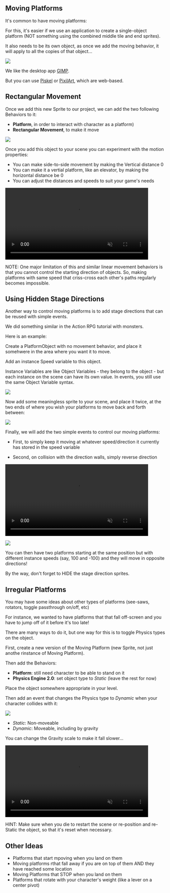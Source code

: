 Moving Platforms
---

It's common to have moving platforms:

For this, it's easier if we use an application to create a single-object platform (NOT something using the combined middle tile and end sprites).

It also needs to be its own object, as once we add the moving behavior, it will apply to all the copies of that object...

![](images/combinedPlatform.png)

We like the desktop app [GIMP](https://www.gimp.org/).

But you can use [Piskel](https://www.piskelapp.com/p/create/sprite) or [PixilArt](https://www.pixilart.com/draw), which are web-based.

## Rectangular Movement 

Once we add this new Sprite to our project, we can add the two following Behaviors to it:

- **Platform**, in order to interact with character as a platform)
- **Rectangular Movement**, to make it move

![](images/movingPlatform.png)

Once you add this object to your scene you can experiment with the motion properties:

- You can make side-to-side movement by making the Vertical distance 0
- You can make it a vertial platform, like an elevator, by making the horizontal distance be 0
- You can adjust the distances and speeds to suit your game's needs

<video autoplay muted loop width=450 height="auto">
  <source src="images/movingPlatform.mp4" type="video/mp4">
</video>

NOTE: One major limitation of this and similar linear movement behaviors is that you cannot control the starting direction of objects.  So, making platforms with same speed that criss-cross each other's paths regularly becomes impossible.

## Using Hidden Stage Directions

Another way to control moving platforms is to add stage directions that can be reused with simple events.

We did something similar in the Action RPG tutorial with monsters.

Here is an example:

Create a PlatformObject with no movement behavior, and place it somehwere in the area where you want it to move.

Add an instance Speed variable to this object.

Instance Variables are like Object Variables - they belong to the object - but each instance on the scene can have its own value.  In events, you still use the same Object Variable syntax.

![](images/instanceVariable.png)

Now add some meaningless sprite to your scene, and place it twice, at the two ends of where you wish your platforms to move back and forth between:

![](images/stageDirections.png)

Finally, we will add the two simple events to control our moving platforms:

- First, to simply keep it moving at whatever speed/direction it currently has stored in the speed variable

- Second, on collision with the direction walls, simply reverse direction

<video autoplay muted loop width=450 height="auto">
  <source src="images/twoMovingPlatforms.mp4" type="video/mp4">
</video>

![](images/stageDirectionsEvents.png)

You can then have two platforms starting at the same position but with different instance speeds (say, 100 and -100) and they will move in opposite directions!

By the way, don't forget to HIDE the stage direction sprites.


## Irregular Platforms

You may have some ideas about other types of platforms (see-saws, rotators, toggle passthrough on/off, etc)

For instance, we wanted to have platforms that that fall off-screen and you have to jump off of it before it's too late!

There are many ways to do it, but one way for this is to toggle Physics types on the object.

First, create a new version of the Moving Platform (new Sprite, not just anothe rinstance of Moving Platform).

Then add the Behaviors:

- **Platform**: still need character to be able to stand on it
- **Physics Engine 2.0**: set object type to *Static* (leave the rest for now)

Place the object somewhere appropriate in your level.

Then add an event that changes the Physics type to *Dynamic* when your character collides with it:

![](images/fallingPlatform.png)


- *Static*: Non-moveable
- *Dynamic*: Moveable, including by gravity

You can change the Gravity scale to make it fall slower...

<video autoplay muted loop width=450 height="auto">
  <source src="images/fallingPlatform.mp4" type="video/mp4">
</video>

HINT: Make sure when you die to restart the scene or re-position and re-Static the object, so that it's reset when necessary.

## Other Ideas

- Platforms that start mpoving when you land on them
- Moving platforms rthat fall away if you are on top of them AND they have reached some location
- Moving Platforms that STOP when you land on them
- Platforms that rotate with your character's weight (like a lever on a center pivot)